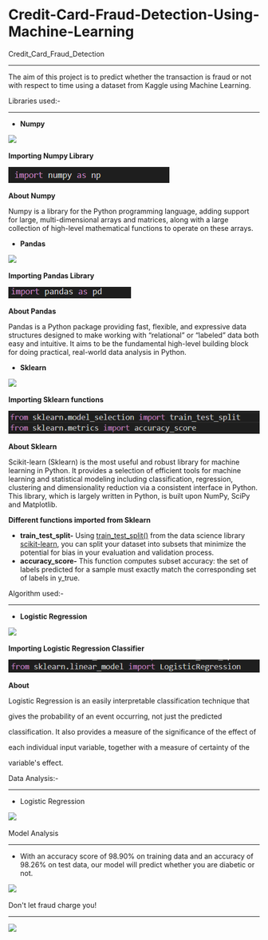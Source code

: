 # Credit-Card-Fraud-Detection-Using-Machine-Learning
Credit\_Card\_Fraud\_Detection

-----
The aim of this project is to predict whether the transaction is fraud or not with respect to time using a dataset from Kaggle using Machine Learning.

Libraries used:-

-----
- **Numpy**

![](Aspose.Words.a502ff62-0d00-4092-bb2d-062b407adfad.001.png)

**Importing Numpy Library**

![](Aspose.Words.a502ff62-0d00-4092-bb2d-062b407adfad.002.png)

**About Numpy**

Numpy is a library for the Python programming language, adding support for large, multi-dimensional arrays and matrices, along with a large collection of high-level mathematical functions to operate on these arrays.

- **Pandas**

![](Aspose.Words.a502ff62-0d00-4092-bb2d-062b407adfad.003.png)

**Importing Pandas Library**

![](Aspose.Words.a502ff62-0d00-4092-bb2d-062b407adfad.004.png)

**About Pandas**

Pandas is a Python package providing fast, flexible, and expressive data structures designed to make working with “relational” or “labeled” data both easy and intuitive. It aims to be the fundamental high-level building block for doing practical, real-world data analysis in Python.

- **Sklearn**

![](Aspose.Words.a502ff62-0d00-4092-bb2d-062b407adfad.005.png)

**Importing Sklearn functions**

![](Aspose.Words.a502ff62-0d00-4092-bb2d-062b407adfad.006.png)

**About Sklearn**

Scikit-learn (Sklearn) is the most useful and robust library for machine learning in Python. It provides a selection of efficient tools for machine learning and statistical modeling including classification, regression, clustering and dimensionality reduction via a consistent interface in Python. This library, which is largely written in Python, is built upon NumPy, SciPy and Matplotlib.

**Different functions imported from Sklearn**

- **train\_test\_split-** Using [train_test_split()](https://scikit-learn.org/stable/modules/generated/sklearn.model_selection.train_test_split.html) from the data science library [scikit-learn](https://scikit-learn.org/stable/index.html), you can split your dataset into subsets that minimize the potential for bias in your evaluation and validation process.
- **accuracy\_score-** This function computes subset accuracy: the set of labels predicted for a sample must exactly match the corresponding set of labels in y\_true.

Algorithm used:-

-----
- **Logistic Regression**

![](Aspose.Words.a502ff62-0d00-4092-bb2d-062b407adfad.007.png)

**Importing Logistic Regression Classifier**

![](Aspose.Words.a502ff62-0d00-4092-bb2d-062b407adfad.008.png)

**About**

Logistic Regression is an easily interpretable classification technique that

gives the probability of an event occurring, not just the predicted

classification. It also provides a measure of the significance of the effect of

each individual input variable, together with a measure of certainty of the

variable's effect.

Data Analysis:-

-----
- Logistic Regression

![](Aspose.Words.a502ff62-0d00-4092-bb2d-062b407adfad.009.png)

Model Analysis

-----
- With an accuracy score of 98.90% on training data and an accuracy of 98.26% on test data, our model will predict whether you are diabetic or not.

![](Aspose.Words.a502ff62-0d00-4092-bb2d-062b407adfad.010.png)

Don't let fraud charge you!

-----
![](Aspose.Words.a502ff62-0d00-4092-bb2d-062b407adfad.011.png)
